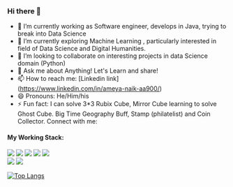 ### Hi there 👋


- 🔭 I’m currently working as Software engineer, develops in Java, trying to break into Data Science
- 🌱 I’m currently exploring Machine Learning , particularly interested in field of Data Science and Digital Humanities.
- 👯 I’m looking to collaborate on interesting projects in data Science domain (Python)
- 💬 Ask me about Anything! Let's Learn and share!
- 📫 How to reach me: [Linkedin link] (https://www.linkedin.com/in/ameya-naik-aa900/)
- 😄 Pronouns: He/Him/his
- ⚡ Fun fact: I can solve 3*3 Rubix Cube, Mirror Cube learning to solve Ghost Cube. Big Time Geography Buff, Stamp (philatelist) and Coin Collector.
Connect with me:



#### My Working Stack:

<div align="left">
    <img src="https://img.shields.io/badge/-Jupyter-000000?style=flat&logo=jupyter&logoColor=F57C00" />
    <img src="https://img.shields.io/badge/-MySQL-000000?style=flat&logo=mysql&logoColor=E6892E" />
    <img src="https://img.shields.io/badge/-Python-000000?style=flat&logo=python&logoColorhalf=396E9B" />
    <img src="https://img.shields.io/badge/-HTML-000000?&style=flat&logo=html5&logoColor=E44D26"/>
    <img src="https://img.shields.io/badge/-CSS-000000?&style=flat&logo=css3&logoColor=42A5F5"/><br>
    <img src="https://img.shields.io/badge/-git-000000?&style=flat&logo=git&logoColor=E64A19"/>
    <img src="https://img.shields.io/badge/-Github-000000?style=flat&logo=github&logoColor=DEDEDF" />
</div>

[![Top Langs](https://github-readme-stats.vercel.app/api/top-langs/?username=ameya-9)](https://github.com/ameya-9/github-readme-stats)
